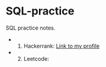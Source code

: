 # SQL-practice 
SQL practice notes.
* 1. Hackerrank: [Link to my profile](https://www.hackerrank.com/243208000wl?hr_r=1)
* 2. Leetcode:
